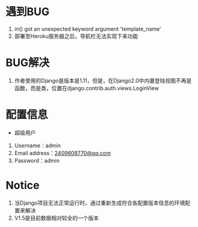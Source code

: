 # 遇到BUG
1. in() got an unexpected keyword argument 'template_name'
2. 部署至Heroku服务器之后，导航栏无法实现下来功能

# BUG解决
1. 作者使用的Django是版本是1.11，但是，在Django2.0中内置登陆视图不再是函数，而是类，位置在django.contrib.auth.views.LoginView


# 配置信息

* 超级用户

1. Username：admin
2. Email address：2409608770@qq.com
3. Password：admin

# Notice 
1. 当Django项目无法正常运行时，通过重新生成符合各配置版本信息的环境配置来解决
2. V1.5是目前数据相对较全的一个版本
